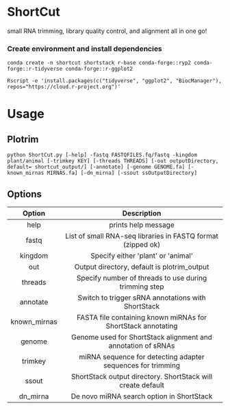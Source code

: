 # ShortCut
small RNA trimming, library quality control, and alignment all in one go!


### Create environment and install dependencies
```
conda create -n shortcut shortstack r-base conda-forge::ryp2 conda-forge::r-tidyverse conda-forge::r-ggplot2

Rscript -e 'install.packages(c("tidyverse", "ggplot2", "BiocManager"), repos="https://cloud.r-project.org")'
```

# Usage

## Plotrim
```
python ShortCut.py [-help] -fastq FASTQFILES.fq/fastq -kingdom plant/animal [-trimkey KEY] [-threads THREADS] [-out outputDirectory, default= shortcut_output/] [-annotate] [-genome GENOME.fa] [-known_mirnas MIRNAS.fa] [-dn_mirna] [-ssout ssOutputDirectory]
```

## Options

|Option     |Description                                                     |
|:---------:|:-----------------------------------------------------------:   |
|help       | prints help message                                            |
|fastq      | List of small RNA-seq libraries in FASTQ format (zipped ok)    |
|kingdom    | Specify either 'plant' or 'animal'                             |
|out        | Output directory, default is plotrim_output                    |
|threads    | Specify number of threads to use during trimming step          |
|annotate   | Switch to trigger sRNA annotations with ShortStack             |
|known_mirnas| FASTA file containing known miRNAs for ShortStack annotating  |
|genome     | Genome used for ShortStack alignment and annotation of sRNAs   |
|trimkey    | miRNA sequence for detecting adapter sequences for trimming    |
|ssout      | ShortStack output directory. ShortStack will create default    |
|dn_mirna   | De novo miRNA search option in ShortStack                      |


